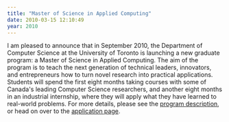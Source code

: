 ```yaml
---
title: "Master of Science in Applied Computing"
date: 2010-03-15 12:10:49
year: 2010
---
```

I am pleased to announce that in September 2010, the Department of Computer Science at the University of Toronto is launching a new graduate program: a Master of Science in Applied Computing. The aim of the program is  to teach the next generation of technical leaders, innovators, and entrepreneurs how to turn novel research into practical applications. Students will spend the first eight months taking courses with some of Canada's leading Computer Science researchers, and another eight months in an industrial internship, where they will apply what they have learned to real-world problems.  For more details, please see the <a href="http://web.cs.toronto.edu/program/grad/mscac.htm">program description</a>, or head on over to the <a href="https://gradapps.cs.toronto.edu/~mscac10/apply">application page</a>.
